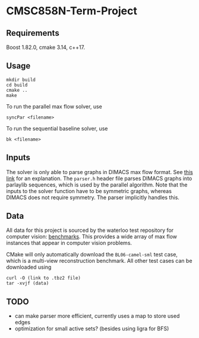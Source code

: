 # CMSC858N-Term-Project

## Requirements
Boost 1.82.0, cmake 3.14, c++17. 

## Usage 
```
mkdir build
cd build
cmake ..
make
```
To run the parallel max flow solver, use 
```
syncPar <filename>
```
To run the sequential baseline solver, use 
```
bk <filename>
```

## Inputs

The solver is only able to parse graphs in DIMACS max flow format. See [this link](https://lpsolve.sourceforge.net/5.5/DIMACS_maxf.htm) for an explanation. 
The ```parser.h``` header file parses DIMACS graphs into parlaylib sequences, which is used by the parallel algorithm. Note that the inputs to the solver function have to be symmetric graphs, whereas DIMACS does not require symmetry. The parser implicitly handles this. 

## Data
All data for this project is sourced by the waterloo test repository for computer vision: [benchmarks](https://vision.cs.uwaterloo.ca/data/maxflow). This provides a wide array of max flow instances that appear in computer vision problems. 

CMake will only automatically download the ```BL06-camel-sml``` test case, which is a multi-view reconstruction benchmark. All other test cases can be downloaded using 
```
curl -O (link to .tbz2 file)
tar -xvjf (data)
```

## TODO 
- can make parser more efficient, currently uses a map to store used edges
- optimization for small active sets? (besides using ligra for BFS)





